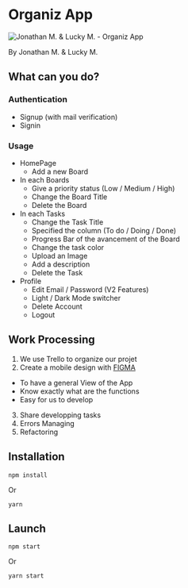 # Organiz App

![Jonathan M. & Lucky M. - Organiz App](https://s6.gifyu.com/images/S6b8I.gif "Demo")

By Jonathan M. & Lucky M.

## What can you do?

### Authentication

- Signup (with mail verification)
- Signin

### Usage

- HomePage
  - Add a new Board
- In each Boards
  - Give a priority status (Low / Medium / High)
  - Change the Board Title
  - Delete the Board
- In each Tasks
  - Change the Task Title
  - Specified the column (To do / Doing / Done)
  - Progress Bar of the avancement of the Board
  - Change the task color
  - Upload an Image
  - Add a description
  - Delete the Task
- Profile
  - Edit Email / Password (V2 Features)
  - Light / Dark Mode switcher
  - Delete Account
  - Logout

## Work Processing

1. We use Trello to organize our projet
2. Create a mobile design with [FIGMA](https://www.figma.com/file/TcC2sYYFng7L9Y4C9oalgX/Organiz?type=design&node-id=4%3A227&mode=design&t=wK62oOp7RKMY2WSn-1)
  - To have a general View of the App
  - Know exactly what are the functions
  - Easy for us to develop
3. Share developping tasks
4. Errors Managing
5. Refactoring

## Installation

```CMD
npm install
```

Or

```CMD
yarn
```

## Launch

```CMD
npm start
```

Or

```CMD
yarn start
```